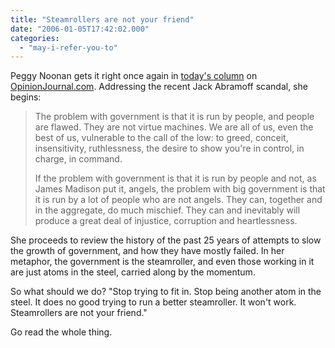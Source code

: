 ```yaml
---
title: "Steamrollers are not your friend"
date: "2006-01-05T17:42:02.000"
categories: 
  - "may-i-refer-you-to"
---
```


Peggy Noonan gets it right once again in [today's column](http://www.opinionjournal.com/columnists/pnoonan/?id=110007767) on [OpinionJournal.com](http://www.opinionjournal.com). Addressing the recent Jack Abramoff scandal, she begins:

> The problem with government is that it is run by people, and people are flawed. They are not virtue machines. We are all of us, even the best of us, vulnerable to the call of the low: to greed, conceit, insensitivity, ruthlessness, the desire to show you're in control, in charge, in command.
> 
> If the problem with government is that it is run by people and not, as James Madison put it, angels, the problem with big government is that it is run by a lot of people who are not angels. They can, together and in the aggregate, do much mischief. They can and inevitably will produce a great deal of injustice, corruption and heartlessness.

She proceeds to review the history of the past 25 years of attempts to slow the growth of government, and how they have mostly failed. In her metaphor, the government is the steamroller, and even those working in it are just atoms in the steel, carried along by the momentum.

So what should we do? "Stop trying to fit in. Stop being another atom in the steel. It does no good trying to run a better steamroller. It won't work. Steamrollers are not your friend."

Go read the whole thing.
